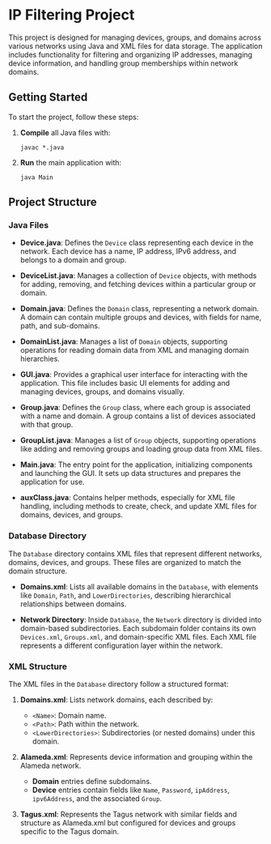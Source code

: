 # IP Filtering Project

This project is designed for managing devices, groups, and domains across various networks using Java and XML files for data storage. The application includes functionality for filtering and organizing IP addresses, managing device information, and handling group memberships within network domains.

## Getting Started

To start the project, follow these steps:
1. **Compile** all Java files with:
   ```
   javac *.java
   ```
2. **Run** the main application with:
   ```
   java Main
   ```

## Project Structure

### Java Files

- **Device.java**: Defines the `Device` class representing each device in the network. Each device has a name, IP address, IPv6 address, and belongs to a domain and group.

- **DeviceList.java**: Manages a collection of `Device` objects, with methods for adding, removing, and fetching devices within a particular group or domain.

- **Domain.java**: Defines the `Domain` class, representing a network domain. A domain can contain multiple groups and devices, with fields for name, path, and sub-domains.

- **DomainList.java**: Manages a list of `Domain` objects, supporting operations for reading domain data from XML and managing domain hierarchies.

- **GUI.java**: Provides a graphical user interface for interacting with the application. This file includes basic UI elements for adding and managing devices, groups, and domains visually.

- **Group.java**: Defines the `Group` class, where each group is associated with a name and domain. A group contains a list of devices associated with that group.

- **GroupList.java**: Manages a list of `Group` objects, supporting operations like adding and removing groups and loading group data from XML files.

- **Main.java**: The entry point for the application, initializing components and launching the GUI. It sets up data structures and prepares the application for use.

- **auxClass.java**: Contains helper methods, especially for XML file handling, including methods to create, check, and update XML files for domains, devices, and groups.

### Database Directory

The `Database` directory contains XML files that represent different networks, domains, devices, and groups. These files are organized to match the domain structure.

- **Domains.xml**: Lists all available domains in the `Database`, with elements like `Domain`, `Path`, and `LowerDirectories`, describing hierarchical relationships between domains.

- **Network Directory**: Inside `Database`, the `Network` directory is divided into domain-based subdirectories. Each subdomain folder contains its own `Devices.xml`, `Groups.xml`, and domain-specific XML files. Each XML file represents a different configuration layer within the network.

### XML Structure

The XML files in the `Database` directory follow a structured format:

1. **Domains.xml**: Lists network domains, each described by:
    - `<Name>`: Domain name.
    - `<Path>`: Path within the network.
    - `<LowerDirectories>`: Subdirectories (or nested domains) under this domain.

2. **Alameda.xml**: Represents device information and grouping within the Alameda network.
    - **Domain** entries define subdomains.
    - **Device** entries contain fields like `Name`, `Password`, `ipAddress`, `ipv6Address`, and the associated `Group`.

3. **Tagus.xml**: Represents the Tagus network with similar fields and structure as Alameda.xml but configured for devices and groups specific to the Tagus domain.
